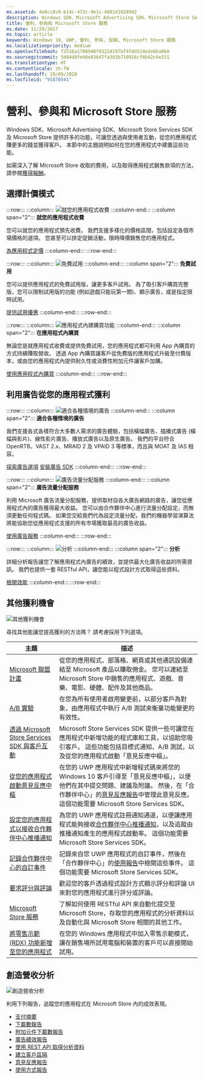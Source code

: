 ```yaml
---
ms.assetid: 4e8cc0c0-b14c-472c-9e1c-4601d10289d2
description: Windows SDK、Microsoft Advertising SDK、Microsoft Store Services SDK 及 Microsoft Store 提供許多功能，可讓您透過應用程式賺更多的錢，並讓客戶透過吸引您的使用者來獲利。
title: 營利、參與和 Microsoft Store 服務
ms.date: 11/29/2017
ms.topic: article
keywords: Windows 10, UWP, 營利, 參與, 促銷, Microsoft Store 服務
ms.localizationpriority: medium
ms.openlocfilehash: f2516a1708948f0322d197bf4fdd524ede6ba0b0
ms.sourcegitcommit: 5d84d8fe60e83647fa363b710916cf8b92c6e331
ms.translationtype: HT
ms.contentlocale: zh-TW
ms.lasthandoff: 10/09/2020
ms.locfileid: "91878541"
---
```

# <a name="monetization-engagement-and-store-services"></a>營利、參與和 Microsoft Store 服務

Windows SDK、Microsoft Advertising SDK、Microsoft Store Services SDK 及 Microsoft Store 提供許多的功能，可讓您透過與使用者互動，從您的應用程式賺更多的錢並獲得客戶。 本節中的主題說明如何在您的應用程式中建置這些功能。

如需深入了解 Microsoft Store 收取的費用，以及取得應用程式銷售款項的方法，請參閱[獲得報酬](../publish/getting-paid-apps.md)。

## <a name="choose-a-pricing-model"></a>選擇計價模式

:::row:::
    :::column:::
        ![就您的應用程式收費](images/pricing-charge-price.png)
    :::column-end:::
    :::column span="2":::
**就您的應用程式收費**

您可以就您的應用程式預先收費。 我們支援多樣化的價格區間，包括設定各個市場價格的選項。 您甚至可以排定促銷活動，限時降價銷售您的應用程式。

[為應用程式定價](../publish/set-app-pricing-and-availability.md)
    :::column-end:::
:::row-end:::

:::row:::
    :::column:::
        ![免費試用](images/pricing-free-trial.png)
    :::column-end:::
    :::column span="2":::
**免費試用**

您可以提供應用程式的免費試用版，讓更多客戶試用。 為了吸引客戶購買完整版，您可以限制試用版的功能 (例如遊戲只能玩第一關)、顯示廣告，或是指定限時試用。

[提供試用優惠](in-app-purchases-and-trials.md)
    :::column-end:::
:::row-end:::

:::row:::
    :::column:::
        ![應用程式內建購買功能](images/pricing-in-app-purchases.png)
    :::column-end:::
    :::column span="2":::
**在應用程式內購買**

無論您是就應用程式收費或提供免費試用，您的應用程式都可利用 App 內購買的方式持續賺取營收。 透過 App 內購買讓客戶從免費版的應用程式升級至付費版本，或由您的應用程式內提供耐久性或消費性附加元件讓客戶加購。

[使用應用程式內購買](in-app-purchases-and-trials.md)
    :::column-end:::
:::row-end:::

## <a name="monetize-your-app-with-ads"></a>利用廣告從您的應用程式獲利

:::row:::
    :::column:::
        ![適合各種情境的廣告](images/monetize-ads-every-context.png)
    :::column-end:::
    :::column span="2":::
**適合各種情境的廣告**

我們支援各式各樣符合大多數人需求的廣告體驗，包括橫幅廣告、插播式廣告 (橫幅與影片)、線性影片廣告、播放式廣告以及原生廣告。 我們的平台符合 OpenRTB、VAST 2.x、MRAID 2 及 VPAID 3 等標準，而且與 MOAT 及 IAS 相容。

[探索廣告選項]()
[安裝廣告 SDK](https://marketplace.visualstudio.com/items?itemName=AdMediator.MicrosoftAdvertisingSDK)
    :::column-end:::
:::row-end:::

:::row:::
    :::column:::
        ![廣告流量分配服務](images/monetize-ad-mediation-service.png)
    :::column-end:::
    :::column span="2":::
**廣告流量分配服務**

利用 Microsoft 廣告流量分配服務，提供取材自各大廣告網路的廣告，讓您從應用程式內的廣告獲得最大收益。 您可以由合作夥伴中心進行流量分配設定，而無須更動任何程式碼。 如果您交給我們代為設定流量分配，我們的機器學習演算法將能協助您從應用程式支援的所有市場獲取最高的廣告收益。

[使用廣告服務](https://blogs.windows.com/windowsdeveloper/2017/05/08/announcing-microsofts-ad-mediation-service/)
    :::column-end:::
:::row-end:::

:::row:::
    :::column:::
        ![分析](images/monetize-analytics-pie-chart.png)
    :::column-end:::
    :::column span="2":::
**分析**

詳細分析報告讓您了解應用程式內廣告的績效，並提供最大化廣告收益的所需資訊。 我們也提供一套 RESTful API，讓您能以程式設計方式取得這些資料。

[檢閱效能](../publish/advertising-performance-report.md)
    :::column-end:::
:::row-end:::

## <a name="other-monetization-opportunities"></a>其他獲利機會

![其他獲利機會](images/monetize-other-opportunities.png)

尋找其他能讓您提高獲利的方法嗎？ 請考慮採用下列選項。

 主題                | 描述                 |
|--------------------|-----------------------------|
| [Microsoft 聯盟計畫](https://www.microsoftaffiliates.com/) | 從您的應用程式、部落格、網頁或其他通訊設備連結至 Microsoft 產品以賺取佣金。 您可以連結至 Microsoft Store 中銷售的應用程式、遊戲、音樂、電影、硬體、配件及其他商品。
| [A/B 實驗](./run-app-experiments-with-a-b-testing.md) | 在您為所有使用者啟用變更前，以部分客戶為對象，由應用程式中執行 A/B 測試來衡量功能變更的有效性。
| [透過 Microsoft Store Services SDK 與客戶互動](microsoft-store-services-sdk.md) | Microsoft Store Services SDK 提供一些可讓您在應用程式中新增功能的程式庫和工具，以協助您吸引客戶。 這些功能包括目標式通知、A/B 測試，以及從您的應用程式啟動「意見反應中樞」。
| [從您的應用程式啟動意見反應中樞](launch-feedback-hub-from-your-app.md) | 在您的 UWP 應用程式中新增程式碼來將您的 Windows 10 客戶引導至「意見反應中樞」，以便他們在其中提交問題、建議及附議。 然後，在「合作夥伴中心」的[意見反應報告](../publish/feedback-report.md)中管理此意見反應。 這個功能需要 Microsoft Store Services SDK。 
| [設定您的應用程式以接收合作夥伴中心推播通知](configure-your-app-to-receive-dev-center-notifications.md) | 為您的 UWP 應用程式註冊通知通道，以便讓應用程式能夠接收[合作夥伴中心推播通知](../publish/send-push-notifications-to-your-apps-customers.md)，以及追蹤由推播通知產生的應用程式啟動率。 這個功能需要 Microsoft Store Services SDK。
| [記錄合作夥伴中心的自訂事件](log-custom-events-for-dev-center.md) | 記錄來自您 UWP 應用程式的自訂事件，然後在「合作夥伴中心」的[使用報告](../publish/usage-report.md)中檢閱這些事件。 這個功能需要 Microsoft Store Services SDK。
| [要求評分與評論](request-ratings-and-reviews.md) | 歡迎您的客戶透過程式設計方式顯示評分和評論 UI 來對您的應用程式進行評分或評論。
| [Microsoft Store 服務](using-windows-store-services.md) | 了解如何使用 RESTful API 來自動化提交至 Microsoft Store，存取您的應用程式的分析資料以及自動化與 Microsoft Store 相關的其他工作。
| [將零售示範 (RDX) 功能新增至您的應用程式](retail-demo-experience.md) | 在您的 Windows 應用程式中加入零售示範模式，讓在銷售場所試用電腦和裝置的客戶可以直接開始試用。

## <a name="monetization-analytics"></a>創造營收分析

![創造營收分析](images/monetize-analytics.png)

利用下列報告，追蹤您的應用程式在 Microsoft Store 內的成效表現。

- [支付摘要](../publish/payout-summary.md)
- [下載數報告](../publish/acquisitions-report.md)
- [附加元件下載數報告](../publish/add-on-acquisitions-report.md)
- [廣告績效報告](../publish/advertising-performance-report.md)
- [使用 REST API 取得分析資料](access-analytics-data-using-windows-store-services.md)
- [建立客戶區隔](../publish/create-customer-segments.md)
- [意見反應報告](../publish/feedback-report.md)
- [使用方式報告](../publish/usage-report.md)